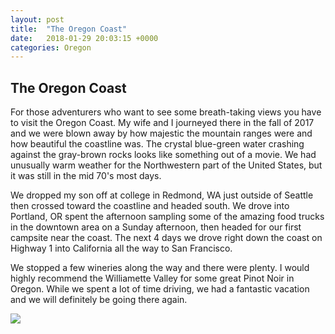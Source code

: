 ```yaml
---
layout: post
title:  "The Oregon Coast"
date:   2018-01-29 20:03:15 +0000
categories: Oregon
---
```

## The Oregon Coast

For those adventurers who want to see some breath-taking views you have to visit the Oregon Coast.  My wife and I journeyed there in the fall of 2017 and we were blown away by how majestic the mountain ranges were and how beautiful the coastline was.  The crystal blue-green water crashing against the gray-brown rocks looks like something out of a movie.  We had unusually warm weather for the Northwestern part of the United States, but it was still in the mid 70's most days.  

We dropped my son off at college in Redmond, WA just outside of Seattle then crossed toward the coastline and headed south.  We drove into Portland, OR spent the afternoon sampling some of the amazing food trucks in the downtown area on a Sunday afternoon, then headed for our first campsite near the coast.  The next 4 days we drove right down the coast on Highway 1 into California all the way to San Francisco.

We stopped a few wineries along the way and there were plenty.  I would highly recommend the Williamette Valley for some great Pinot Noir in Oregon. While we spent a lot of time driving, we had a fantastic vacation and we will definitely be going there again.

<img src="https://s3.amazonaws.com/travelbumonline/Photos/IMG_20170828_161630.jpg">


